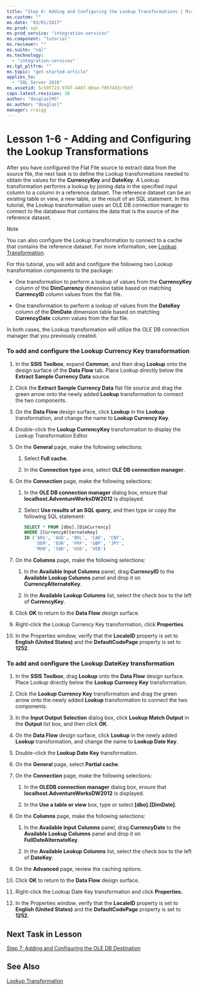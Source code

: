 ```yaml
---
title: "Step 6: Adding and Configuring the Lookup Transformations | Microsoft Docs"
ms.custom: ""
ms.date: "03/01/2017"
ms.prod: sql
ms.prod_service: "integration-services"
ms.component: "tutorial"
ms.reviewer: ""
ms.suite: "sql"
ms.technology: 
  - "integration-services"
ms.tgt_pltfrm: ""
ms.topic: "get-started-article"
applies_to: 
  - "SQL Server 2016"
ms.assetid: 5c59f723-9707-4407-80ae-f05f483cf65f
caps.latest.revision: 38
author: "douglaslMS"
ms.author: "douglasl"
manager: craigg
---
```

# Lesson 1-6 - Adding and Configuring the Lookup Transformations
After you have configured the Flat File source to extract data from the source file, the next task is to define the Lookup transformations needed to obtain the values for the **CurrencyKey** and **DateKey**. A Lookup transformation performs a lookup by joining data in the specified input column to a column in a reference dataset. The reference dataset can be an existing table or view, a new table, or the result of an SQL statement. In this tutorial, the Lookup transformation uses an OLE DB connection manager to connect to the database that contains the data that is the source of the reference dataset.  
  
> [!NOTE]  
> You can also configure the Lookup transformation to connect to a cache that contains the reference dataset. For more information, see [Lookup Transformation](../integration-services/data-flow/transformations/lookup-transformation.md).  
  
For this tutorial, you will add and configure the following two Lookup transformation components to the package:  
  
-   One transformation to perform a lookup of values from the **CurrencyKey** column of the **DimCurrency** dimension table based on matching **CurrencyID** column values from the flat file.  
  
-   One transformation to perform a lookup of values from the **DateKey** column of the **DimDate** dimension table based on matching **CurrencyDate** column values from the flat file.  
  
In both cases, the Lookup transformation will utilize the OLE DB connection manager that you previously created.  
  
### To add and configure the Lookup Currency Key transformation  
  
1.  In the **SSIS Toolbox**, expand **Common**, and then drag **Lookup** onto the design surface of the **Data Flow** tab. Place Lookup directly below the **Extract Sample Currency Data** source.  
  
2.  Click the **Extract Sample Currency Data** flat file source and drag the green arrow onto the newly added **Lookup** transformation to connect the two components.  
  
3.  On the **Data Flow** design surface, click **Lookup** in the **Lookup** transformation, and change the name to **Lookup Currency Key**.  
  
4.  Double-click the **Lookup CurrencyKey** transformation to display the Lookup Transformation Editor.  
  
5.  On the **General** page, make the following selections:  
  
    1.  Select **Full cache**.  
  
    2.  In the **Connection type** area, select **OLE DB connection manager**.  
  
6.  On the **Connection** page, make the following selections:  
  
    1.  In the **OLE DB connection manager** dialog box, ensure that **localhost.AdventureWorksDW2012** is displayed.  
  
    2.  Select **Use results of an SQL query**, and then type or copy the following SQL statement:  
  
        ```sql
        SELECT * FROM [dbo].[DimCurrency]
        WHERE [CurrencyAlternateKey]
        IN ('ARS', 'AUD', 'BRL', 'CAD', 'CNY',
            'DEM', 'EUR', 'FRF', 'GBP', 'JPY',
	        'MXN', 'SAR', 'USD', 'VEB')
        ```  
  
7.  On the **Columns** page, make the following selections:  
  
    1.  In the **Available Input Columns** panel, drag **CurrencyID** to the **Available Lookup Columns** panel and drop it on **CurrencyAlternateKey**.  
  
    2.  In the **Available Lookup Columns** list, select the check box to the left of **CurrencyKey**.  
  
8.  Click **OK** to return to the **Data Flow** design surface.  
  
9. Right-click the Lookup Currency Key transformation, click **Properties**.  
  
10. In the Properties window, verify that the **LocaleID** property is set to **English (United States)** and the **DefaultCodePage** property is set to **1252**.  
  
### To add and configure the  Lookup DateKey transformation  
  
1.  In the **SSIS Toolbox**, drag **Lookup** onto the **Data Flow** design surface. Place Lookup directly below the **Lookup Currency Key** transformation.  
  
2.  Click the **Lookup Currency Key** transformation and drag the green arrow onto the newly added **Lookup** transformation to connect the two components.  
  
3.  In the **Input Output Selection** dialog box, click **Lookup Match Output** in the **Output** list box, and then click **OK**.  
  
4.  On the **Data Flow** design surface, click **Lookup** in the newly added **Lookup** transformation, and change the name to **Lookup Date Key**.  
  
5.  Double-click the **Lookup Date Key** transformation.  
  
6.  On the **General** page, select **Partial cache**.  
  
7.  On the **Connection** page, make the following selections:  
  
    1.  In the **OLEDB connection manager** dialog box, ensure that **localhost.AdventureWorksDW2012** is displayed.  
  
    2.  In the **Use a table or view** box, type or select **[dbo].[DimDate]**.  
  
8.  On the **Columns** page, make the following selections:  
  
    1.  In the **Available Input Columns** panel, drag **CurrencyDate** to the **Available Lookup Columns** panel and drop it on **FullDateAlternateKey**.  
  
    2.  In the **Available Lookup Columns** list, select the check box to the left of **DateKey**.  
  
9. On the **Advanced** page, review the caching options.  
  
10. Click **OK** to return to the **Data Flow** design surface.  
  
11. Right-click the Lookup Date Key transformation and click **Properties.**  
  
12. In the Properties window, verify that the **LocaleID** property is set to **English (United States)** and the **DefaultCodePage** property is set to **1252**.  
  
## Next Task in Lesson  
[Step 7: Adding and Configuring the OLE DB Destination](../integration-services/lesson-1-7-adding-and-configuring-the-ole-db-destination.md)  
  
## See Also  
[Lookup Transformation](../integration-services/data-flow/transformations/lookup-transformation.md)  
  
  
  
